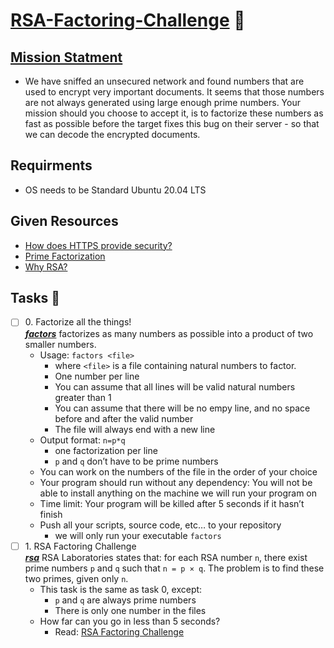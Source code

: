 # [RSA-Factoring-Challenge](https://en.wikipedia.org/wiki/RSA_\(cryptosystem%29) 💪

## [Mission Statment](https://www.youtube.com/watch?v=tGSUjuSBt1A)

* We have sniffed an unsecured network and found numbers that are used to encrypt very important documents. It seems that those numbers are not always generated using large enough prime numbers. Your mission should you choose to accept it, is to factorize these numbers as fast as possible before the target fixes this bug on their server - so that we can decode the encrypted documents.

## Requirments
* OS needs to be Standard Ubuntu 20.04 LTS

## Given Resources
* [How does HTTPS provide security?](https://stackoverflow.com/questions/3968095/how-does-https-provide-security)
* [Prime Factorization](https://privacycanada.net/mathematics/prime-factorization/)
* [Why RSA?](https://jaredatandi.hashnode.dev/rsa-factoring)

## Tasks 📜

+ [ ] 0\. Factorize all the things!<br/>_**[factors](factors)**_ factorizes as many numbers as possible into a product of two smaller numbers.
  + Usage: `factors <file>`
      + where `<file>` is a file containing natural numbers to factor.
      + One number per line
      + You can assume that all lines will be valid natural numbers greater than 1
      + You can assume that there will be no empy line, and no space before and after the valid number
      + The file will always end with a new line
  + Output format: `n=p*q`
      + one factorization per line
      + `p` and `q` don’t have to be prime numbers
  + You can work on the numbers of the file in the order of your choice
  + Your program should run without any dependency: You will not be able to install anything on the machine we will run your program on
  + Time limit: Your program will be killed after 5 seconds if it hasn’t finish
  + Push all your scripts, source code, etc… to your repository
      + we will only run your executable `factors`
+ [ ] 1\. RSA Factoring Challenge<br/>_**[rsa](rsa)**_ RSA Laboratories states that: for each RSA number `n`, there exist prime numbers `p` and `q` such that 
`n = p × q`. The problem is to find these two primes, given only `n`.
  + This task is the same as task 0, except:
    + `p` and `q` are always prime numbers
    + There is only one number in the files
  + How far can you go in less than 5 seconds?
    + Read: [RSA Factoring Challenge](https://en.wikipedia.org/wiki/RSA_Factoring_Challenge)
